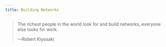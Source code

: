 ```yaml
---
title: Building Networks
---
```


<blockquote>
  <p>The richest people in the world look for and build networks, everyone else looks for work.</p>
  <p class="cite">—Robert Kiyosaki</p>
</blockquote>
